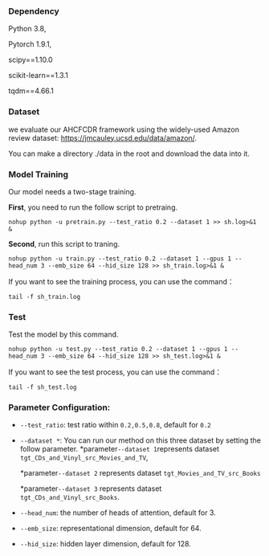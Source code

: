 ### Dependency
Python 3.8, 

Pytorch 1.9.1,

scipy==1.10.0

scikit-learn==1.3.1

tqdm==4.66.1
### Dataset
we evaluate our AHCFCDR framework using the widely-used Amazon review dataset: https://jmcauley.ucsd.edu/data/amazon/.

You can make a directory ./data in the root and download the data into it.
    
### Model Training
Our model needs a two-stage training. 

**First**, you need to run the follow script to pretraing.
    
    nohup python -u pretrain.py --test_ratio 0.2 --dataset 1 >> sh.log>&1 &

**Second**, run this script to traning.

    nohup python -u train.py --test_ratio 0.2 --dataset 1 --gpus 1 --head_num 3 --emb_size 64 --hid_size 128 >> sh_train.log>&1 &

If you want to see the training process, you can use the command： 
    
    tail -f sh_train.log

### Test
Test the model by this command.

    nohup python -u test.py --test_ratio 0.2 --dataset 1 --gpus 1 --head_num 3 --emb_size 64 --hid_size 128 >> sh_test.log>&1 &

If you want to see the test process, you can use the command：
    
    tail -f sh_test.log

### Parameter Configuration:

- `--test_ratio`: test ratio within `0.2,0.5,0.8`, default for `0.2`

- `--dataset *`: You can run our method on this three dataset by setting the follow parameter.
    *parameter`--dataset 1`represents dataset `tgt_CDs_and_Vinyl_src_Movies_and_TV`,

    *parameter`--dataset 2` represents dataset `tgt_Movies_and_TV_src_Books`

    *parameter`--dataset 3` represents dataset `tgt_CDs_and_Vinyl_src_Books`. 
- `--head_num`: the number of heads of attention, default for 3.
- `--emb_size`: representational dimension, default for 64.
- `--hid_size`: hidden layer dimension, default for 128.
